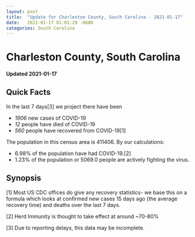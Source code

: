```yaml
---
layout: post
title:  "Update for Charleston County, South Carolina - 2021-01-17"
date:   2021-01-17 01:01:29 -0600
categories: South Carolina
---
```


# Charleston County, South Carolina
#### Updated 2021-01-17

## Quick Facts

In the last 7 days[3] we project there have been
- *1906* new cases of COVID-19
- *12* people have died of COVID-19
- *560* people have recovered from COVID-19[1]

The population in this census area is 411406. By our calculations:
- 6.98% of the population have had COVID-19.[2]
- 1.23% of the population or 5069.0 people are actively fighting the virus.

## Synopsis




[1] Most US CDC offices do give any recovery statistics- we base this on a formula which looks at confirmed new cases
15 days ago (the average recovery time) and deaths over the last 7 days.

[2] Herd Immunity is thought to take effect at around ~70-80%

[3] Due to reporting delays, this data may be incomplete.
 
    